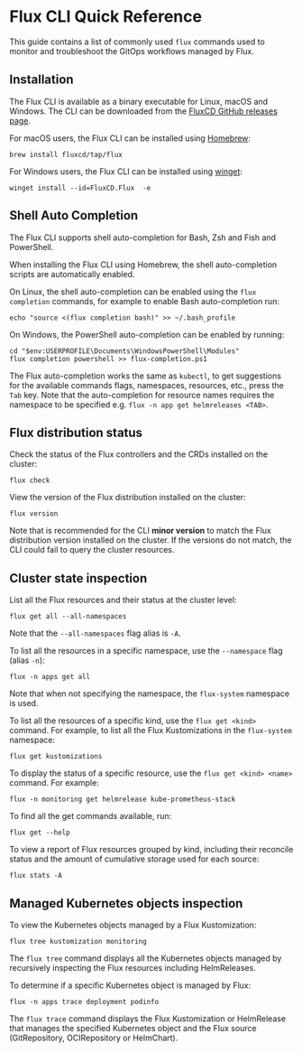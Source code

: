 # Flux CLI Quick Reference

This guide contains a list of commonly used `flux` commands
used to monitor and troubleshoot the GitOps workflows managed by Flux.

## Installation

The Flux CLI is available as a binary executable for Linux, macOS and Windows.
The CLI can be downloaded from the [FluxCD GitHub releases page](https://github.com/fluxcd/flux2/releases).

For macOS users, the Flux CLI can be installed using [Homebrew](https://brew.sh):

```shell
brew install fluxcd/tap/flux
```

For Windows users, the Flux CLI can be installed using [winget](https://winstall.app/apps/FluxCD.Flux):

```shell
winget install --id=FluxCD.Flux  -e
```

## Shell Auto Completion

The Flux CLI supports shell auto-completion for Bash, Zsh and Fish and PowerShell.

When installing the Flux CLI using Homebrew, the shell auto-completion scripts are automatically enabled.

On Linux, the shell auto-completion can be enabled using the `flux completion` commands,
for example to enable Bash auto-completion run:

```shell
echo "source <(flux completion bash)" >> ~/.bash_profile
```

On Windows, the PowerShell auto-completion can be enabled by running:

```shell
cd "$env:USERPROFILE\Documents\WindowsPowerShell\Modules"
flux completion powershell >> flux-completion.ps1
```

The Flux auto-completion works the same as `kubectl`, to get suggestions for the available commands flags,
namespaces, resources, etc., press the `Tab` key. Note that the auto-completion for resource names
requires the namespace to be specified e.g. `flux -n app get helmreleases <TAB>`.

## Flux distribution status

Check the status of the Flux controllers and the CRDs installed on the cluster:

```shell
flux check
```

View the version of the Flux distribution installed on the cluster:

```shell
flux version
```

Note that is recommended for the CLI **minor version** to match the
Flux distribution version installed on the cluster. If the versions do not match,
the CLI could fail to query the cluster resources.

## Cluster state inspection

List all the Flux resources and their status at the cluster level:

```shell
flux get all --all-namespaces
```

Note that the `--all-namespaces` flag alias is `-A`.

To list all the resources in a specific namespace, use the `--namespace` flag (alias `-n`):

```shell
flux -n apps get all
```

Note that when not specifying the namespace, the `flux-system` namespace is used.

To list all the resources of a specific kind, use the `flux get <kind>` command. For example,
to list all the Flux Kustomizations in the `flux-system` namespace:

```shell
flux get kustomizations
```

To display the status of a specific resource, use the `flux get <kind> <name>` command. For example:

```shell
flux -n monitoring get helmrelease kube-prometheus-stack
```

To find all the get commands available, run:

```shell
flux get --help
```

To view a report of Flux resources grouped by kind, including their reconcile status and
the amount of cumulative storage used for each source:

```shell
flux stats -A
```

## Managed Kubernetes objects inspection

To view the Kubernetes objects managed by a Flux Kustomization:

```shell
flux tree kustomization monitoring
```

The `flux tree` command displays all the Kubernetes objects managed by recursively inspecting
the Flux resources including HelmReleases. 

To determine if a specific Kubernetes object is managed by Flux:

```shell
flux -n apps trace deployment podinfo
```

The `flux trace` command displays the Flux Kustomization or HelmRelease that manages
the specified Kubernetes object and the Flux source (GitRepository, OCIRepository or HelmChart).

